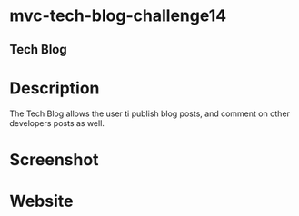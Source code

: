 # mvc-tech-blog-challenge14
## Tech Blog

# Description
The Tech Blog allows the user ti publish blog posts, and comment on other developers posts as well.

# Screenshot

# Website
